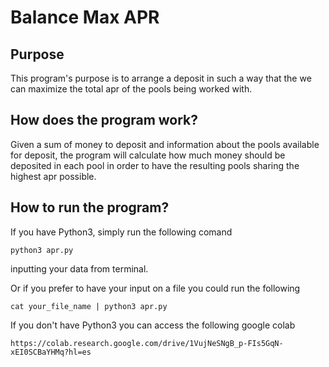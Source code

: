 # Balance Max APR

## Purpose 

This program's purpose is to arrange a deposit in such a way that the we can maximize the total apr of the pools being worked with.

## How does the program work?

Given a sum of money to deposit and information about the pools available for deposit, the program will calculate how much money should be deposited in each pool in order to have the resulting pools sharing the highest apr possible.

## How to run the program?

If you have Python3, simply run the following comand 

    python3 apr.py

inputting your data from terminal.

Or if you prefer to have your input on a file you could run the following

    cat your_file_name | python3 apr.py

If you don't have Python3 you can access the following google colab

    https://colab.research.google.com/drive/1VujNeSNgB_p-FIs5GqN-xEI0SCBaYHMq?hl=es